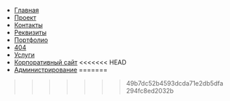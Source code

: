 * [Главная](https://eugene404v.github.io/webservice/)
* [Проект](https://eugene404v.github.io/webservice/site.html)
* [Контакты](https://eugene404v.github.io/webservice/contacts.html)
* [Реквизиты](https://eugene404v.github.io/webservice/requisits.html)
* [Портфолио](https://eugene404v.github.io/webservice/portfolio.html)
* [404](https://eugene404v.github.io/webservice/error.html)
* [Услуги](https://eugene404v.github.io/webservice/services.html)
* [Корпоративный сайт](https://eugene404v.github.io/webservice/corporate.html)
<<<<<<< HEAD
* [Администрирование](https://eugene404v.github.io/webservice/admin.html)
=======
>>>>>>> 49b7dc52b4593dcda71e2db5dfa294fc8ed2032b
